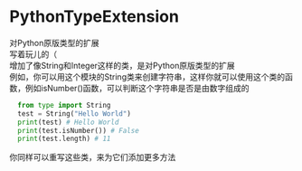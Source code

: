 # PythonTypeExtension
对Python原版类型的扩展<br>
写着玩儿的（<br>
增加了像String和Integer这样的类，是对Python原版类型的扩展<br>
例如，你可以用这个模块的String类来创建字符串，这样你就可以使用这个类的函数，例如isNumber()函数，可以判断这个字符串是否是由数字组成的<br>
```Python
  from type import String
  test = String("Hello World")
  print(test) # Hello World
  print(test.isNumber()) # False
  print(test.length) # 11
```
你同样可以重写这些类，来为它们添加更多方法<br>
